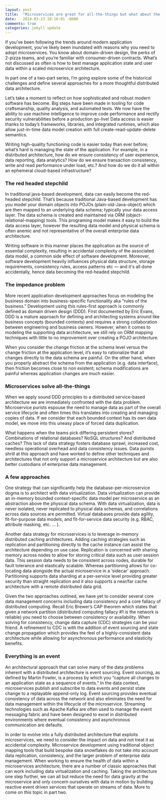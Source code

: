```yaml
---
layout: post
title:  "Microservices are great for all-the-things but what about the data"
date:   2018-03-23 10:16:01 -0600
comments: true
categories: jekyll update
---
```


If you’ve been following the trends around modern application development, you’ve likely been inundated with reasons why you need to adopt microservices. You know about domain-driven design, the perks of 2-pizza teams, and you’re familiar with consumer-driven contracts. What’s not discussed as often is how to best manage application state and user data within a scaled microservice architecture.

In part one of a two-part series, I’m going explore some of the historical challenges and define several approaches for a more thoughtful distributed data architecture.

Let’s take a moment to reflect on how sophisticated and robust modern software has become. Big steps have been made in tooling for code craftsmanship, quality analysis, and automated tests. We now have the ability to use machine intelligence to improve code performance and rectify security vulnerabilities before a production go-live! Data access is easier thanks to today’s frameworks, libraries, and integrated runtimes, which also allow just-in-time data model creation with full create-read-update-delete semantics.

Writing high-quality functioning code is easier today than ever before; what’s hard is managing the state of the application. For example, in a distributed architecture, how do we ensure consistency of user experience, data reporting, data analytics? How do we ensure transaction consistency, write and read performance under load, etc.? And how do we do it all within an ephemeral cloud-based infrastructure?

### The red headed stepchild

In traditional java-based development, data can easily become the red-headed stepchild. That’s because traditional Java-based development has you model your domain objects into POJOs (plain-old-Java-object) which are then mapped to an underlying data schema; typically your data access layer. The data schema is created and maintained via ORM (object-relational-mapping) tools. This programing model makes it easy to build the data access layer, however the resulting data model and physical schema is often anemic and not representative of the overall enterprise data architecture.

Writing software in this manner places the application as the source of essential complexity, resulting in accidental complexity of the associated data model, a common side effect of software development. Moreover, software development heavily influences physical data structure, storage requirements, consistency rules, access patterns etc — and it's all done accidentally, hence data becoming the red-headed stepchild.


### The impedance problem

More recent application development approaches focus on modeling the business domain into business-specific functionality aka “rules of the business.” Development using this rules-first approach is commonly defined as domain driven design (DDD). First documented by Eric Evans, DDD is a mature approach for defining and architecting systems around like business concepts (bounded contexts) and requires a strong collaboration between engineering and business owners. However, when it comes to modeling the supporting data architecture, we still rely on ORM mapping techniques with little to no improvement over creating a POJO architecture.

When you consider the change friction at the schema level versus the change friction at the application level, it’s easy to rationalize that all changes directly to the data schema are painful. On the other hand, when you properly abstract the schema from the application (e.g. data interface), then friction becomes close to non existent; schema modifications are painful whereas application changes are much easier.

### Microservices solve all-the-things

When we apply sound DDD principles to a distributed service-based architecture we are immediately confronted with the data problem. Microservice purists espouse the need to manage data as part of the overall service lifecycle and often times this translates into  creating and managing copies of data. If we consider that each bounded context has its own data model, we move into this uneasy place of forced data duplication.

What happens when the teams pick differing persistent stores? Combinations of relational databases? NoSQL structures? And distributed caches? This lack of data strategy fosters database sprawl, increased cost, needless operational overhead and data consistency issues. Data purists shrill at this approach and have worked to define other techniques and architectures that not only support a microservice architecture but are also better custodians of enterprise data management.

### A few approaches

One strategy that can significantly help the database-per-microservice dogma is to architect with data virtualization. Data virtualization can provide an in-memory bounded context-specific data model per microservice as an abstraction above the physical data schema. With data virtualization, data is never isolated, never replicated to physical data schemas, and correlations across data sources are permitted. Virtual databases provide data agility, fit-for-purpose data models, and fit-for-service data security (e.g. RBAC, attribute masking, etc. … ).

Another data strategy for microservices is to leverage in-memory distributed caching architectures. Adding caching strategies such as replication and partitioning directly to the cache instance can assist the architecture depending on use case. Replication is concerned with sharing memory across nodes to allow for storing critical data such as user session data. This session data needs to be consistent across nodes, durable for fault tolerance and elastically scalable. Whereas partitioning allows for co-locating data alongside the actual microservice in a ‘sidecar’ approach. Partitioning supports data sharding at a per-service level providing greater security than straight replication and it also supports a near/far cache architecture with a remote distributed data grid.

Given the two approaches outlined, we have yet to consider several core data management concerns including data consistency and a core fallacy of distributed computing. Recall Eric Brewer’s CAP theorem which states that given a network partition (distributed computing fallacy #1 is the network is reliable) you need to choose between consistency or availability. When solving for consistency, change data capture (CDC) strategies can be your friend. A refinement to CDC is with the addition of event sourcing and state change propagation which provides the feel of a highly-consistent data architecture while allowing for asynchronous performance and elasticity benefits.

### Everything is an event

An architectural approach that can solve many of the data problems inherent with a distributed architecture is event sourcing. Event sourcing, as defined by Martin Fowler, is a process by which you “capture all changes to an application state as a sequence of events.” In the data context, microservices publish and subscribe to data events and persist state change to a replayable append-only log. Event sourcing provides eventual consistency of data across the network and also eliminates the need for data management within the lifecycle of the microservice. Streaming technologies such as Apache Kafka are often used to manage the event messaging fabric and have been designed to excel in distributed environments where eventual consistency and asynchronous communication are defaults.

In order to evolve into a fully distributed architecture that exploits microservices, we need to consider the impact on data and not treat it as accidental complexity. Microservice development using traditional object mapping tools that build bespoke data snowflakes do not take into account data replication, consistency, and the larger problem of enterprise data management. When working to ensure the health of data within a microservices architecture, there are a number of classic approaches that can work including data virtualization and caching. Taking the architecture one step further, we can all but reduce the need for data gravity at the microservice and only concern ourselves with data in motion by building reactive event driven services that operate on streams of data. More to come on this topic in part two.
